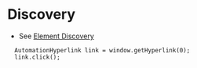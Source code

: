 # Discovery 
* See [Element Discovery](element-discovery.md)

```
  AutomationHyperlink link = window.getHyperlink(0);
  link.click();
```